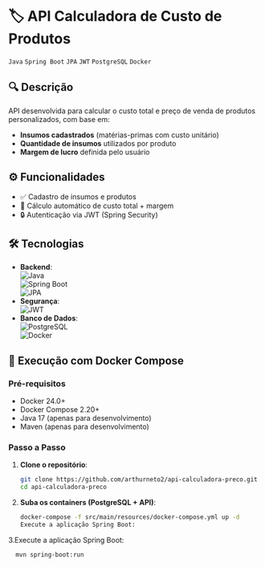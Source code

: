 # 🏷️ API Calculadora de Custo de Produtos  
`Java` `Spring Boot` `JPA` `JWT` `PostgreSQL` `Docker`

## 🔍 Descrição  
API desenvolvida para calcular o custo total e preço de venda de produtos personalizados, com base em:  
- **Insumos cadastrados** (matérias-primas com custo unitário)  
- **Quantidade de insumos** utilizados por produto  
- **Margem de lucro** definida pelo usuário

## ⚙️ Funcionalidades  
- ✅ Cadastro de insumos e produtos  
- 🔢 Cálculo automático de custo total + margem  
- 🔒 Autenticação via JWT (Spring Security)  

## 🛠️ Tecnologias  
- **Backend**:  
  ![Java](https://img.shields.io/badge/Java-17%2B-%23ED8B00?logo=openjdk)  
  ![Spring Boot](https://img.shields.io/badge/Spring_Boot-3.1%2B-%236DB33F?logo=spring)  
  ![JPA](https://img.shields.io/badge/JPA-Hibernate-%2300A98F?logo=hibernate)  
- **Segurança**:  
  ![JWT](https://img.shields.io/badge/JWT-Auth0-%23000000?logo=jsonwebtokens)  
- **Banco de Dados**:  
  ![PostgreSQL](https://img.shields.io/badge/PostgreSQL-15%2B-%234479A1?logo=postgresql)  
  ![Docker](https://img.shields.io/badge/Docker-24.0%2B-%232496ED?logo=docker)  

## 🚀 Execução com Docker Compose

### Pré-requisitos
- Docker 24.0+
- Docker Compose 2.20+
- Java 17 (apenas para desenvolvimento)
- Maven (apenas para desenvolvimento)

### Passo a Passo

1. **Clone o repositório**:
   ```bash
   git clone https://github.com/arthurneto2/api-calculadora-preco.git
   cd api-calculadora-preco
2. **Suba os containers (PostgreSQL + API)**:
    ```bash
    docker-compose -f src/main/resources/docker-compose.yml up -d
    Execute a aplicação Spring Boot:
3.Execute a aplicação Spring Boot:
  ```bash
    mvn spring-boot:run
